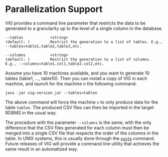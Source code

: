 # Parallelization Support

VIG provides a command line parameter that restricts the data to be generated to a granularity up to the level of a single column in the database.

~~~
--tables            <string>                                               (default: )         Restrict the generation to a list of tables. E.g., --tables=table1,table2,table3,etc.

--columns           <string>                                               (default: )         Restrict the generation to a list of columns. E.g., --columns=table1.col1,table2.col2,etc.
~~~

Assume you have 10 machines available, and you want to generate 10 tables (table1, ..., table10). Then you can install a copy of VIG in each machine, and launch for the machine n the following command:

~~~
java -jar vig-version.jar --tables=tablen
~~~

The above command will force the machine `n` to only produce data for the table `tablen`. The produced CSV files can then be imported in the target RDBMS in the usual way.

The procedure with the parameter `--columns` is the same, with the only difference that the CSV files generated for each column must then be merged into a single CSV file that respects the order of the columns in the table. In UNIX systems, this is usually done through the [`paste`](https://en.wikipedia.org/wiki/Paste_(Unix)) command. Future releases of VIG will provide a command line utility that achieves the same result in an automatized way. 
